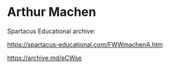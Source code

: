 # Arthur Machen

Spartacus Educational archive:

https://spartacus-educational.com/FWWmachenA.htm

https://archive.md/eCWse
